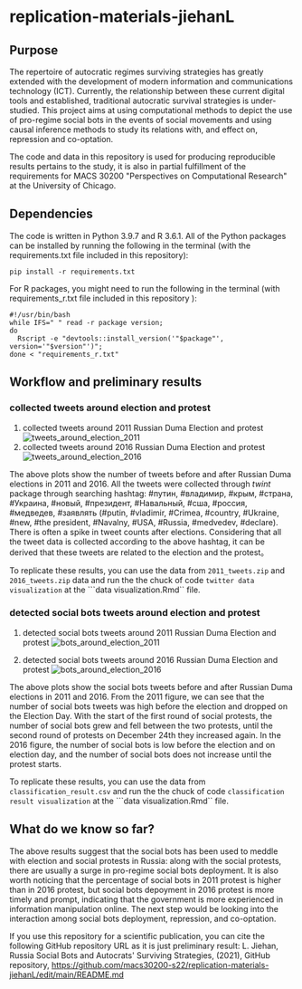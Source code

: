 # replication-materials-jiehanL
## Purpose
The repertoire of autocratic regimes surviving strategies has greatly extended with the development of modern information and communications technology (ICT). Currently, the relationship between these current digital tools and established, traditional autocratic survival strategies is under-studied. This project aims at using computational methods to depict the use of pro-regime social bots in the events of social movements and using causal inference methods to study its relations with, and effect on, repression and co-optation. 

The code and data in this repository is used for producing reproducible results pertains to the study, it is also in partial fulfillment of the requirements for MACS 30200 "Perspectives on Computational Research" at the University of Chicago.

## Dependencies
The code is written in Python 3.9.7 and R 3.6.1. All of the Python packages can be installed by running the following in the terminal (with the requirements.txt file included in this repository):

```
pip install -r requirements.txt
```
For R packages, you might need to run the following in the terminal (with requirements_r.txt file included in this repository ):
```
#!/usr/bin/bash
while IFS=" " read -r package version; 
do 
  Rscript -e "devtools::install_version('"$package"', version='"$version"')"; 
done < "requirements_r.txt"
```

## Workflow and preliminary results

### collected tweets around election and protest 
1. collected tweets around 2011 Russian Duma Election and protest
![tweets_around_election_2011](https://user-images.githubusercontent.com/65253017/165016966-800b721c-e3e3-431e-8fb1-a439d4629026.png)
2. collected tweets around 2016 Russian Duma Election and protest
![tweets_around_election_2016](https://user-images.githubusercontent.com/65253017/165016970-26b68e88-3f59-4472-82b1-0b02db94b18d.png)

The above plots show the number of tweets before and after Russian Duma elections in 2011 and 2016. All the tweets were collected through *twint* package through searching hashtag:
#путин, #владимир, #крым, #стpaна, #Украина, #новый, #президент, #Навальный, #сша, #россия, #медведев, #заявлять
(#putin, #vladimir, #Crimea, #country, #Ukraine, #new, #the president, #Navalny, #USA, #Russia, #medvedev, #declare). 
There is often a spike in tweet counts after elections. Considering that all the tweet data is collected according to the above hashtag, it can be derived that these tweets are related to the election and the protest。

To replicate these results, you can use the data from  ```2011_tweets.zip``` and ```2016_tweets.zip``` data and run the the chuck of code ```twitter data visualization``` at the ```data visualization.Rmd`` file. 

### detected social bots tweets around election and protest 
1. detected social bots tweets around 2011 Russian Duma Election and protest
![bots_around_election_2011](https://user-images.githubusercontent.com/65253017/165017137-72dc3c73-5033-49ca-84b6-80938350263f.png)

2. detected social bots tweets around 2016 Russian Duma Election and protest
![bots_around_election_2016](https://user-images.githubusercontent.com/65253017/165017168-c15e37c8-44b0-41b4-9098-45e3b14e277e.png)

The above plots show the social bots tweets before and after Russian Duma elections in 2011 and 2016. 
From the 2011 figure, we can see that the number of social bots tweets was high before the election and dropped on the Election Day. With the start of the first round of social protests, the number of social bots grew and fell between the two protests, until the second round of protests on December 24th they increased again. 
In the 2016 figure, the number of social bots is low before the election and on election day, and the number of social bots does not increase until the protest starts. 

To replicate these results, you can use the data from  ```classification_result.csv``` and run the the chuck of code ```classification result visualization``` at the ```data visualization.Rmd`` file. 

## What do we know so far? 
The above results suggest that the social bots has been used to meddle with election and social protests in Russia: along with the social protests, there are usually a surge in pro-regime social bots deployment. It is also worth noticing that the percentage of social bots in 2011 protest is higher than in 2016 protest, but social bots depoyment in 2016 protest is more timely and prompt, indicating that the government is more experienced in information manipulation online. The next step would be looking into the interaction among social bots deployment, repression, and co-optation. 

If you use this repository for a scientific publication, you can cite the following GitHub repository URL as it is just preliminary result:
L. Jiehan, Russia Social Bots and Autocrats' Surviving Strategies, (2021), GitHub repository, https://github.com/macs30200-s22/replication-materials-jiehanL/edit/main/README.md
